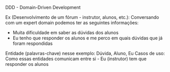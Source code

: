 DDD - Domain-Driven Development

Ex (Desenvolvimento de um fórum - instrutor, alunos, etc.):
Conversando com um expert domain podemos ter as seguintes informações:
- Muita dificuldade em saber as dúvidas dos alunos
- Eu tenho que responder os alunos e me perco em quais dúvidas que já foram respondidas

Entidade (palavras-chave) nesse exemplo: Dúvida, Aluno, Eu
Casos de uso: Como essas entidades comunicam entre si - Eu (instrutor) tem que responder os alunos

